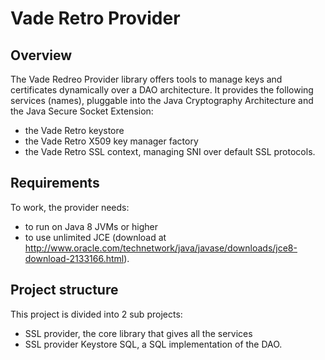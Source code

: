 # Vade Retro Provider

## Overview

The Vade Redreo Provider library offers tools to manage keys and certificates dynamically over a DAO architecture. It provides the following services (names), pluggable into the Java Cryptography Architecture and the Java Secure Socket Extension:
* the Vade Retro keystore
* the Vade Retro X509 key manager factory
* the Vade Retro SSL context, managing SNI over default SSL protocols.

## Requirements

To work, the provider needs:
* to run on Java 8 JVMs or higher
* to use unlimited JCE (download at http://www.oracle.com/technetwork/java/javase/downloads/jce8-download-2133166.html).

## Project structure

This project is divided into 2 sub projects:
* SSL provider, the core library that gives all the services
* SSL provider Keystore SQL, a SQL implementation of the DAO.
